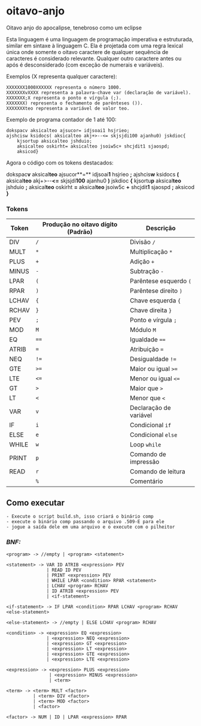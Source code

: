 # oitavo-anjo
Oitavo anjo do apocalipse, tenebroso como um eclipse

Esta linguagem é uma linguagem de programação imperativa e estruturada, similar em sintaxe à linguagem C. Ela é projetada com uma regra lexical única onde somente o oitavo caractere de qualquer sequência de caracteres é considerado relevante. Qualquer outro caractere antes ou após é desconsiderado (com exceção de numerais e variáveis).


Exemplos (X representa qualquer caractere):
```
XXXXXXX1000XXXXXX representa o número 1000.
XXXXXXXvXXXX representa a palavra-chave var (declaração de variável).
XXXXXXX;X representa o ponto e vírgula (;).
XXXXXXX) representa o fechamento de parênteses ()).
XXXXXXXteo representa a variável de valor teo.
```

Exemplo de programa contador de 1 até 100:
```
dokspacv aksicalteo ajsucor= idjsoai1 hsjrieo;
ajshcisw ksidocs( aksicalteo akj+>--<= skjsjdi100 ajanhu0) jskdioc{
    kjsortup aksicalteo jshduio;
    aksicalteo oskirht= aksicalteo jsoiw5c+ shcjdit1 sjaospd;
    aksicod}
```
Agora o código com os tokens destacados:


dokspac**v** aksical**teo** ajsucor**=** idjsoai**1** hsjrieo **;**
ajshcis**w** ksidocs **(** aksical**teo** akj+>--**<=** skjsjdi**100** ajanhu0 **)** jskdioc **{**
    kjsortu**p** aksical**teo** jshduio **;**
    aksical**teo** oskirht **=** aksical**teo** jsoiw5c **+** shcjdit**1** sjaospd **;**
    aksicod **}**

### Tokens
| Token | Produção no oitavo dígito (Padrão) | Descrição                 |
|-------|------------------------------------|---------------------------|
| DIV   | `/`                                | Divisão `/`               |
| MULT  | `*`                                | Multiplicação `*`         |
| PLUS  | `+`                                | Adição `+`                |
| MINUS | `-`                                | Subtração `-`             |
| LPAR  | `(`                                | Parêntese esquerdo `(`    |
| RPAR  | `)`                                | Parêntese direito `)`     |
| LCHAV | `{`                                | Chave esquerda `{`        |
| RCHAV | `}`                                | Chave direita `}`         |
| PEV   | `;`                                | Ponto e vírgula `;`       |
| MOD   | `M`                                | Módulo `M`                |
| EQ    | `==`                               | Igualdade `==`            |
| ATRIB | `=`                                | Atribuição `=`            |
| NEQ   | `!=`                               | Desigualdade `!=`         |
| GTE   | `>=`                               | Maior ou igual `>=`       |
| LTE   | `<=`                               | Menor ou igual `<=`       |
| GT    | `>`                                | Maior que `>`             |
| LT    | `<`                                | Menor que `<`             |
| VAR   | `v`                                | Declaração de variável    |
| IF    | `i`                                | Condicional `if`          |
| ELSE  | `e`                                | Condicional `else`        |
| WHILE | `w`                                | Loop `while`              |
| PRINT | `p`                                | Comando de impressão      |
| READ  | `r`                                | Comando de leitura        |
|       | `%`                                | Comentário                |


## Como executar
    - Execute o script build.sh, isso criará o binário comp
    - execute o binário comp passando o arquivo .509-E para ele
    - jogue a saída dele em uma arquivo e o execute com o pilheitor

### ***BNF:***

``````
<program> -> //empty | <program> <statement>

<statement> -> VAR ID ATRIB <expression> PEV
               | READ ID PEV
               | PRINT <expression> PEV
               | WHILE LPAR <condition> RPAR <statement>
               | LCHAV <program> RCHAV
               | ID ATRIB <expression> PEV
               | <if-statement>

<if-statement> -> IF LPAR <condition> RPAR LCHAV <program> RCHAV <else-statement>

<else-statement> -> //empty | ELSE LCHAV <program> RCHAV

<condition> -> <expression> EQ <expression>
               | <expression> NEQ <expression>
               | <expression> GT <expression>
               | <expression> LT <expression>
               | <expression> GTE <expression>
               | <expression> LTE <expression>

<expression> -> <expression> PLUS <expression>
                | <expression> MINUS <expression>
                | <term>

<term> -> <term> MULT <factor>
          | <term> DIV <factor>
          | <term> MOD <factor>
          | <factor>

<factor> -> NUM | ID | LPAR <expression> RPAR
